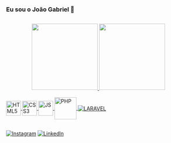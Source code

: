 ### Eu sou o João Gabriel 🤙

##

<div align="center">
  <a href="https://github.com/JGsilvaDev">
  <img height="180em" src="https://github-readme-stats.vercel.app/api?username=JGsilvaDev&show_icons=true&theme=dracula&include_all_commits=true&count_private=true"/>
  <img height="180em" src="https://github-readme-stats.vercel.app/api/top-langs/?username=JGsilvaDev&layout=compact&langs_count=7&theme=dracula"/>
</div>

<div style="display: inline_block"><br/>

  <img height="40em" align="center" alt="HTML5" src="https://cdn.jsdelivr.net/gh/devicons/devicon/icons/html5/html5-original.svg" />
  <img height="40em" align="center" alt="CSS3" src="https://cdn.jsdelivr.net/gh/devicons/devicon/icons/css3/css3-original.svg" />
  <img height="40em" align="center" alt="JS" src="https://cdn.jsdelivr.net/gh/devicons/devicon/icons/javascript/javascript-original.svg" />        
  <img height="60em" align="center" alt="PHP" src="https://cdn.jsdelivr.net/gh/devicons/devicon/icons/php/php-original.svg" />              
  <img align="center" alt="LARAVEL" src="https://img.shields.io/badge/Laravel-FF2D20?style=for-the-badge&logo=laravel&logoColor=white"/>

</div>

##
[![Instagram](https://img.shields.io/badge/Instagram-E4405F?style=for-the-badge&logo=instagram&logoColor=white)](https://instagram.com/Jg.oliveiras)
[![Linkedln](https://img.shields.io/badge/LinkedIn-0077B5?style=for-the-badge&logo=linkedin&logoColor=white)](https://www.linkedin.com/in/jo%C3%A3o-gabriel-silva-56406a210)
